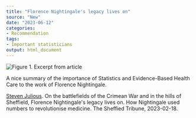 ```yaml
---
title: "Florence Nightingale's legacy lives on"
source: "New"
date: "2023-06-12"
categories:
- Recommendation
tags:
- Important statisticians
output: html_document
---
```


![Figure 1. Excerpt from article](http://www.pmean.com/new-images/23/nightingale-legacy-01.png)

<div class="notes">

A nice summary of the importance of Statistics and Evidence-Based Health Care to the work of Florence Nightingale.

[Steven Julious][jul1]. On the battlefields of the Crimean War and in the hills of Sheffield, Florence Nightingale's legacy lives on. How Nightingale used numbers to revolutionise medicine. The Sheffied Tribune, 2023-02-18.

[jul1]: https://www.sheffieldtribune.co.uk/p/on-the-battlefields-of-the-crimean

</div>
